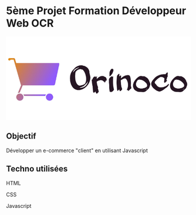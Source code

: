 # 5ème Projet Formation Développeur Web OCR

![enter image description here](https://github.com/Matvienkoa/AnthonyMatvienko_5_26092020/blob/master/images/logo.png?raw=true)

## Objectif

Développer un e-commerce "client" en utilisant Javascript

## Techno utilisées

HTML

CSS

Javascript
